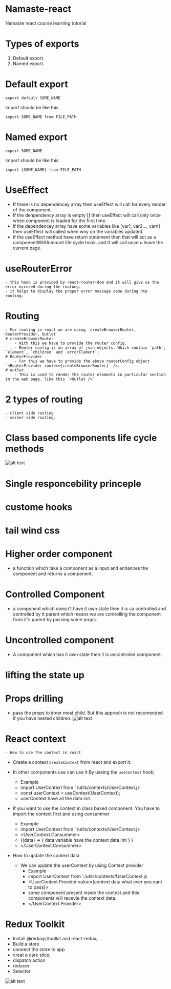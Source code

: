 # Namaste-react

Namaste react course learning tutorial

# Types of exports

1. Default export.
2. Named export.

# Default export

`export default SOME_NAME`

Import should be like this

`import SOME_NAME from FILE_PATH`

# Named export

`export SOME_NAME`

Import should be like this

`import {SOME_NAME} from FILE_PATH`

# UseEffect

- If there is no dependencey array then useEffect will call for every render of the component.
- If the denpendency array is empty [] then useEffect will call only once when component is loaded for the first time.
- if the dependencey array have some variables like [var1, var2..., varn] then useEffect will called when wny on the variables updated.
- if the useEffect method have return statement then that will act as a componentWillUnmount life cycle hook. and It will call once u leave the current page.

# useRouterError

    - this hook is provided by react-router-dom and it will give us the error occured during the routung.
    - it helps to display the proper error message came during hte routing.

# Routing

    - For routing in react we are using  createBrowserRouter, RouterProvider, Outlet
    # createBrowserRouter
        - With this we have to provide the router config.
        - Router config is an array of json objects. Which contain `path`, `element`, `children` and `errorElement`;
    # RouterProvider
        - For this we have to provide the above routerConfig object `<RouterProvider routes={createBrowserRouter}` />.
    # outlet
        - THis is used to render the router elements in particular section in the web page. like this `<Outlet />`

# 2 types of routing

    - client side routing
    - server side routing.

# Class based components life cycle methods

![alt text](https://i0.wp.com/programmingwithmosh.com/wp-content/uploads/2018/10/Screen-Shot-2018-10-31-at-1.44.28-PM.png?ssl=1)

# Single responcebility princeple

# custome hooks

# tail wind css

# Higher order component

- a function which take a component as a input and enhances the component and returns a component.

# Controlled Component

- a component which doesn't have it own state then it is ca controlled and controlled by it parent which means we are controlling the component from it's parent by passing some props.

# Uncontrolled component

- A component which has it own state then it is uncontroled component.

# lifting the state up

# Props drilling

- pass the props to inner most child. But this approch is not recomended if you have nested children.
  ![alt text](https://miro.medium.com/v2/resize:fit:982/1*4bxAkSA4oHcSAeAzzcJPHA.png)

# React context

    - How to use the context in react

- Create a context `CreateContext` from react and export it.
- In other components use can use it By useing the `useContext` hook;
  - Example
  - import UserContext from './utils/contexts/UserContext.js
  - const userContext = useContext(UserContext);
  - userContext have all the data init.
- if you want to use the context in class based component. You have to import the context first and using consummer

  - Example
  - import UserContext from './utils/contexts/UserContext.js
  - <UserContext.Consummer>
  - {(data) => { data variable have the context data inti } }
  - </UserContext.Consummer>

- How to update the context data.
  - We can update the userContext by using Context provider
    - Example
    - import UserContext from './utils/contexts/UserContext.js
    - <UserContext.Provider value={context data what ever you eant to pass}>
    -  some component present inside the contest and this components will recevie the context data.
    - </UserContext.Provider>


# Redux Toolkit

- Install @reduxjs/toolkit and react-redux;
- Build a store
- connect the store to app
- creat a cark slice;
- dispatch action
- reducer
- Selector

![alt text](https://cdn.hashnode.com/res/hashnode/image/upload/v1680356788829/df86caab-52e3-4c28-84d4-c1c977c07f7d.png?auto=compress,format&format=webp)